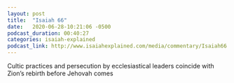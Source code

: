 ```yaml
---
layout: post
title:  "Isaiah 66"
date:   2020-06-28-10:21:06 -0500
podcast_duration: 00:40:27
categories: isaiah-explained
podcast_link: http://www.isaiahexplained.com/media/commentary/Isaiah66.mp3
---
```

Cultic practices and persecution by ecclesiastical leaders coincide with Zion’s rebirth before Jehovah comes
